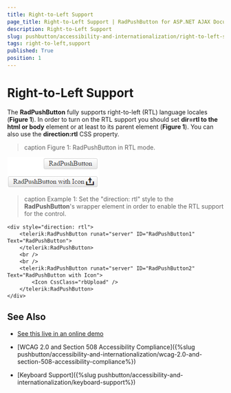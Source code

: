 ```yaml
---
title: Right-to-Left Support
page_title: Right-to-Left Support | RadPushButton for ASP.NET AJAX Documentation
description: Right-to-Left Support
slug: pushbutton/accessibility-and-internationalization/right-to-left-support
tags: right-to-left,support
published: True
position: 1
---
```


# Right-to-Left Support

The **RadPushButton** fully supports right-to-left (RTL) language locales (**Figure 1**). In order to turn on the RTL support you should set **dir=rtl to the html or body** element or at least to its parent element (**Figure 1**). You can also use the **direction:rtl** CSS property.

>caption Figure 1: RadPushButton in RTL mode.

![RadPushButton-rtl](images/RadPushButton-rtl.png)

>caption Example 1: Set the "direction: rtl" style to the **RadPushButton**'s wrapper element in order to enable the RTL support for the control.

````ASP.NET
<div style="direction: rtl">
	<telerik:RadPushButton runat="server" ID="RadPushButton1" Text="RadPushButton">
	</telerik:RadPushButton>
	<br />
	<br />
	<telerik:RadPushButton runat="server" ID="RadPushButton2" Text="RadPushButton with Icon">
		<Icon CssClass="rbUpload" />
	</telerik:RadPushButton>
</div>
````

## See Also

 * [See this live in an online demo](http://demos.telerik.com/aspnet-ajax/pushbutton/examples/righttoleft/defaultcs.aspx)

 * [WCAG 2.0 and Section 508 Accessibility Compliance]({%slug pushbutton/accessibility-and-internationalization/wcag-2.0-and-section-508-accessibility-compliance%})

 * [Keyboard Support]({%slug pushbutton/accessibility-and-internationalization/keyboard-support%})
